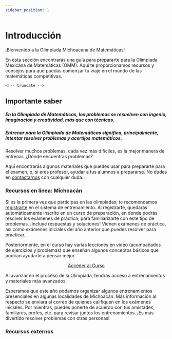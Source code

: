 ```yaml
---
sidebar_position: 1
---
```


# Introducción

¡Bienvenido a la Olimpiada Michoacana de Matemáticas!

En esta sección encontrarás una guía para prepararte para la Olimpiada Mexicana de Matemáticas (OMM). Aquí te proporcionamos recursos y consejos para que puedas comenzar tu viaje en el mundo de las matemáticas competitivas.

`<!-- truncate -->`

## Importante saber 

<div class="content">
<h5 id="en-la-olimpiada-de-matemáticas-los-problemas-se-resuelven-con-ingenio-imaginación-y-creatividad-más-que-con-técnicas">En la Olimpiada de Matemáticas, los problemas se resuelven con <span style={{color:'green'}}>ingenio</span>, <span style={{color:'orange'}}>imaginación</span> y <span style={{color:'red'}}>creatividad</span>, más que con técnicas.</h5>
<h5 id="entrenar-para-la-olimpiada-de-matemáticas-significa-principalmente-intentar-resolver-problemas-y-acertijos-matemáticos">Entrenar para la Olimpiada de Matemáticas significa, principalmente, intentar resolver problemas y acertijos matemáticos.</h5>
<p>Resolver muchos problemas, cada vez más difíciles, es la mejor manera de entrenar. ¿Dónde encuentras problemas?</p>
<p>Aquí encontrarás algunos materiales que puedes usar para prepararte para el examen, o, si eres profesor, ayudar a tus alumnos a prepararse. No dudes en <a href="mailto:olimpiada.omm@gmail.com">contactarnos</a> con cualquier duda.</p>
<h3 id="recursos-en-línea-michoacán">Recursos en línea: Michoacán</h3>
<p>Si es la primera vez que participas en las olimpiadas, te recomendamos <a href="https://registro.olimpiadamatematicasmichoacan.org:8443/login/signup.php?">registrarte</a> en el sistema de entrenamiento. Al registrarte, quedarás automáticamente inscrito en un <span style={{color:'red'}}>curso</span> de preparación, en donde podrás resolver los exámenes de práctica, para familiarizarte con este tipo de problemas. ¡Incluye respuestas y soluciones! Vienen exámenes de práctica, así como exámenes iniciales del año anterior que puedes resolver para practicar.</p>
<p>Posteriormente, en el curso hay varias lecciones en video (acompañados de ejercicios y problemas) que enseñan algunos conceptos básicos que podrían ayudarte a pensar mejor.</p>
<center><a href="https://registro.olimpiadamatematicasmichoacan.org:8443/course/view.php?id=8" className="btn btn-xs btn-primary">Acceder al Curso</a></center>
<p>Al avanzar en el proceso de la Olimpiada, tendrás acceso a entrenamientos y materiales más avanzados.</p>
<p>Esperamos que este año podamos organizar algunos entrenamientos presenciales en algunas localidades de Michoacán. Más información al respecto se enviará al correo de quienes califiquen en los exámenes iniciales. Por mientras, puedes ponerte de acuerdo con tus amistades, familiares, profes, etc. para revisar juntos los entrenamientos. ¡Es más divertido resolver problemas con otras personas!</p>
</div>

### Recursos externos
